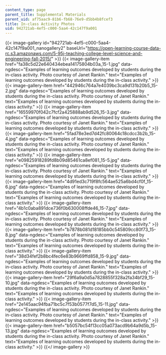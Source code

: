 ```yaml
---
content_type: page
parent_title: Supplemental Materials
parent_uid: af75aac9-81b6-fb68-76e9-d5bb4b8fcef3
title: In-class Activity Photos
uid: 942721ab-4ef5-c000-5aa4-42c147f9a001
---
```


{{< image-gallery id="942721ab-4ef5-c000-5aa4-42c147f9a001_nanogallery2" baseUrl="https://open-learning-course-data-rc.s3.amazonaws.com/5-95j-teaching-college-level-science-and-engineering-fall-2015/" >}}
{{< image-gallery-item href="fa38c5d22e640434ebea14175804b03a_15-1.jpg" data-ngdesc="Examples of learning outcomes developed by students during the in-class activity. Photo courtesy of Janet Rankin." text="Examples of learning outcomes developed by students during the in-class activity." >}}
{{< image-gallery-item href="442946c764a7e4039bc3ca9d131b20b5_15-2.jpg" data-ngdesc="Examples of learning outcomes developed by students during the in-class activity. Photo courtesy of Janet Rankin." text="Examples of learning outcomes developed by students during the in-class activity." >}}
{{< image-gallery-item href="16559970f042c7fcf2a425888ab9d526_15-3.jpg" data-ngdesc="Examples of learning outcomes developed by students during the in-class activity. Photo courtesy of Janet Rankin." text="Examples of learning outcomes developed by students during the in-class activity." >}}
{{< image-gallery-item href="5fad78e3ed7d42fc80064c18cdcc3b2b_15-4.jpg" data-ngdesc="Examples of learning outcomes developed by students during the in-class activity. Photo courtesy of Janet Rankin." text="Examples of learning outcomes developed by students during the in-class activity." >}}
{{< image-gallery-item href="e09825918289fd8b09d85461ca8ef081_15-5.jpg" data-ngdesc="Examples of learning outcomes developed by students during the in-class activity. Photo courtesy of Janet Rankin." text="Examples of learning outcomes developed by students during the in-class activity." >}}
{{< image-gallery-item href="4d91ed3c719f8fc564ae525a6bd4cf0f_15-6.jpg" data-ngdesc="Examples of learning outcomes developed by students during the in-class activity. Photo courtesy of Janet Rankin." text="Examples of learning outcomes developed by students during the in-class activity." >}}
{{< image-gallery-item href="4b1c0aba891dce736f0b630008ffde46_15-7.jpg" data-ngdesc="Examples of learning outcomes developed by students during the in-class activity. Photo courtesy of Janet Rankin." text="Examples of learning outcomes developed by students during the in-class activity." >}}
{{< image-gallery-item href="b7878b081d18185bb0c545809cc80f73_15-8.jpg" data-ngdesc="Examples of learning outcomes developed by students during the in-class activity. Photo courtesy of Janet Rankin." text="Examples of learning outcomes developed by students during the in-class activity." >}}
{{< image-gallery-item href="38d34fef2b8bc4fec6e83b9669ffd858_15-9.jpg" data-ngdesc="Examples of learning outcomes developed by students during the in-class activity. Photo courtesy of Janet Rankin." text="Examples of learning outcomes developed by students during the in-class activity." >}}
{{< image-gallery-item href="29f6a9a0d5a7828855f328a2fa34bf29_15-10.jpg" data-ngdesc="Examples of learning outcomes developed by students during the in-class activity. Photo courtesy of Janet Rankin." text="Examples of learning outcomes developed by students during the in-class activity." >}}
{{< image-gallery-item href="2e145aac94fba71bc5c7f53b0577f7d5_15-11.jpg" data-ngdesc="Examples of learning outcomes developed by students during the in-class activity. Photo courtesy of Janet Rankin." text="Examples of learning outcomes developed by students during the in-class activity." >}}
{{< image-gallery-item href="b5057bc54f13cc05a073acd9b64a9d5b_15-13.jpg" data-ngdesc="Examples of learning outcomes developed by students during the in-class activity. Photo courtesy of Janet Rankin." text="Examples of learning outcomes developed by students during the in-class activity." >}}
{{</ image-gallery >}}